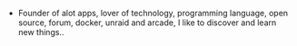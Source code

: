 - Founder of alot apps, lover of technology, programming language, open source, forum, docker, unraid and arcade, I like to discover and learn new things..
  <br>



























































































































































































































































































































































































































































































































































































































































































































































































































































